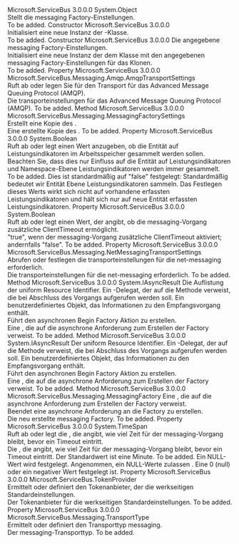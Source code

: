 <Type Name="MessagingFactorySettings" FullName="Microsoft.ServiceBus.Messaging.MessagingFactorySettings">
  <TypeSignature Language="C#" Value="public class MessagingFactorySettings" />
  <TypeSignature Language="ILAsm" Value=".class public auto ansi beforefieldinit MessagingFactorySettings extends System.Object" />
  <TypeSignature Language="DocId" Value="T:Microsoft.ServiceBus.Messaging.MessagingFactorySettings" />
  <TypeSignature Language="VB.NET" Value="Public Class MessagingFactorySettings" />
  <TypeSignature Language="F#" Value="type MessagingFactorySettings = class" />
  <AssemblyInfo>
    <AssemblyName>Microsoft.ServiceBus</AssemblyName>
    <AssemblyVersion>3.0.0.0</AssemblyVersion>
  </AssemblyInfo>
  <Base>
    <BaseTypeName>System.Object</BaseTypeName>
  </Base>
  <Interfaces />
  <Docs>
    <summary>Stellt die messaging Factory-Einstellungen.</summary>
    <remarks>To be added.</remarks>
  </Docs>
  <Members>
    <Member MemberName=".ctor">
      <MemberSignature Language="C#" Value="public MessagingFactorySettings ();" />
      <MemberSignature Language="ILAsm" Value=".method public hidebysig specialname rtspecialname instance void .ctor() cil managed" />
      <MemberSignature Language="DocId" Value="M:Microsoft.ServiceBus.Messaging.MessagingFactorySettings.#ctor" />
      <MemberSignature Language="VB.NET" Value="Public Sub New ()" />
      <MemberType>Constructor</MemberType>
      <AssemblyInfo>
        <AssemblyName>Microsoft.ServiceBus</AssemblyName>
        <AssemblyVersion>3.0.0.0</AssemblyVersion>
      </AssemblyInfo>
      <Parameters />
      <Docs>
        <summary>Initialisiert eine neue Instanz der <see cref="T:Microsoft.ServiceBus.Messaging.MessagingFactorySettings" />-Klasse.</summary>
        <remarks>To be added.</remarks>
      </Docs>
    </Member>
    <Member MemberName=".ctor">
      <MemberSignature Language="C#" Value="public MessagingFactorySettings (Microsoft.ServiceBus.Messaging.MessagingFactorySettings other);" />
      <MemberSignature Language="ILAsm" Value=".method public hidebysig specialname rtspecialname instance void .ctor(class Microsoft.ServiceBus.Messaging.MessagingFactorySettings other) cil managed" />
      <MemberSignature Language="DocId" Value="M:Microsoft.ServiceBus.Messaging.MessagingFactorySettings.#ctor(Microsoft.ServiceBus.Messaging.MessagingFactorySettings)" />
      <MemberSignature Language="VB.NET" Value="Public Sub New (other As MessagingFactorySettings)" />
      <MemberSignature Language="F#" Value="new Microsoft.ServiceBus.Messaging.MessagingFactorySettings : Microsoft.ServiceBus.Messaging.MessagingFactorySettings -&gt; Microsoft.ServiceBus.Messaging.MessagingFactorySettings" Usage="new Microsoft.ServiceBus.Messaging.MessagingFactorySettings other" />
      <MemberType>Constructor</MemberType>
      <AssemblyInfo>
        <AssemblyName>Microsoft.ServiceBus</AssemblyName>
        <AssemblyVersion>3.0.0.0</AssemblyVersion>
      </AssemblyInfo>
      <Parameters>
        <Parameter Name="other" Type="Microsoft.ServiceBus.Messaging.MessagingFactorySettings" />
      </Parameters>
      <Docs>
        <param name="other">Die angegebene messaging Factory-Einstellungen.</param>
        <summary>Initialisiert eine neue Instanz der dem <see cref="T:Microsoft.ServiceBus.Messaging.MessagingFactorySettings" /> Klasse mit den angegebenen messaging Factory-Einstellungen für das Klonen.</summary>
        <remarks>To be added.</remarks>
      </Docs>
    </Member>
    <Member MemberName="AmqpTransportSettings">
      <MemberSignature Language="C#" Value="public Microsoft.ServiceBus.Messaging.Amqp.AmqpTransportSettings AmqpTransportSettings { get; set; }" />
      <MemberSignature Language="ILAsm" Value=".property instance class Microsoft.ServiceBus.Messaging.Amqp.AmqpTransportSettings AmqpTransportSettings" />
      <MemberSignature Language="DocId" Value="P:Microsoft.ServiceBus.Messaging.MessagingFactorySettings.AmqpTransportSettings" />
      <MemberSignature Language="VB.NET" Value="Public Property AmqpTransportSettings As AmqpTransportSettings" />
      <MemberSignature Language="F#" Value="member this.AmqpTransportSettings : Microsoft.ServiceBus.Messaging.Amqp.AmqpTransportSettings with get, set" Usage="Microsoft.ServiceBus.Messaging.MessagingFactorySettings.AmqpTransportSettings" />
      <MemberType>Property</MemberType>
      <AssemblyInfo>
        <AssemblyName>Microsoft.ServiceBus</AssemblyName>
        <AssemblyVersion>3.0.0.0</AssemblyVersion>
      </AssemblyInfo>
      <ReturnValue>
        <ReturnType>Microsoft.ServiceBus.Messaging.Amqp.AmqpTransportSettings</ReturnType>
      </ReturnValue>
      <Docs>
        <summary>Ruft ab oder legen Sie für den Transport für das Advanced Message Queuing Protocol (AMQP).</summary>
        <value>Die transporteinstellungen für das Advanced Message Queuing Protocol (AMQP).</value>
        <remarks>To be added.</remarks>
      </Docs>
    </Member>
    <Member MemberName="Clone">
      <MemberSignature Language="C#" Value="public virtual Microsoft.ServiceBus.Messaging.MessagingFactorySettings Clone ();" />
      <MemberSignature Language="ILAsm" Value=".method public hidebysig newslot virtual instance class Microsoft.ServiceBus.Messaging.MessagingFactorySettings Clone() cil managed" />
      <MemberSignature Language="DocId" Value="M:Microsoft.ServiceBus.Messaging.MessagingFactorySettings.Clone" />
      <MemberSignature Language="VB.NET" Value="Public Overridable Function Clone () As MessagingFactorySettings" />
      <MemberSignature Language="F#" Value="abstract member Clone : unit -&gt; Microsoft.ServiceBus.Messaging.MessagingFactorySettings&#xA;override this.Clone : unit -&gt; Microsoft.ServiceBus.Messaging.MessagingFactorySettings" Usage="messagingFactorySettings.Clone " />
      <MemberType>Method</MemberType>
      <AssemblyInfo>
        <AssemblyName>Microsoft.ServiceBus</AssemblyName>
        <AssemblyVersion>3.0.0.0</AssemblyVersion>
      </AssemblyInfo>
      <ReturnValue>
        <ReturnType>Microsoft.ServiceBus.Messaging.MessagingFactorySettings</ReturnType>
      </ReturnValue>
      <Parameters />
      <Docs>
        <summary>Erstellt eine Kopie des <see cref="T:Microsoft.ServiceBus.Messaging.MessagingFactorySettings" />.</summary>
        <returns>Eine erstellte Kopie des <see cref="T:Microsoft.ServiceBus.Messaging.MessagingFactorySettings" />.</returns>
        <remarks>To be added.</remarks>
      </Docs>
    </Member>
    <Member MemberName="DisableEntityLevelPerformanceCounters">
      <MemberSignature Language="C#" Value="public bool DisableEntityLevelPerformanceCounters { get; set; }" />
      <MemberSignature Language="ILAsm" Value=".property instance bool DisableEntityLevelPerformanceCounters" />
      <MemberSignature Language="DocId" Value="P:Microsoft.ServiceBus.Messaging.MessagingFactorySettings.DisableEntityLevelPerformanceCounters" />
      <MemberSignature Language="VB.NET" Value="Public Property DisableEntityLevelPerformanceCounters As Boolean" />
      <MemberSignature Language="F#" Value="member this.DisableEntityLevelPerformanceCounters : bool with get, set" Usage="Microsoft.ServiceBus.Messaging.MessagingFactorySettings.DisableEntityLevelPerformanceCounters" />
      <MemberType>Property</MemberType>
      <AssemblyInfo>
        <AssemblyName>Microsoft.ServiceBus</AssemblyName>
        <AssemblyVersion>3.0.0.0</AssemblyVersion>
      </AssemblyInfo>
      <ReturnValue>
        <ReturnType>System.Boolean</ReturnType>
      </ReturnValue>
      <Docs>
        <summary>
            Ruft ab oder legt einen Wert anzugeben, ob die Entität auf Leistungsindikatoren im Arbeitsspeicher gesammelt werden sollen. Beachten Sie, dass dies nur Einfluss auf die Entität auf Leistungsindikatoren und Namespace-Ebene Leistungsindikatoren werden immer gesammelt.
            </summary>
        <value>To be added.</value>
        <remarks>Dies ist standardmäßig auf "false" festgelegt: Standardmäßig bedeutet wir Entität Ebene Leistungsindikatoren sammeln. Das Festlegen dieses Werts wirkt sich nicht auf vorhandene erfassten Leistungsindikatoren und hält sich nur auf neue Entität erfassten Leistungsindikatoren.</remarks>
      </Docs>
    </Member>
    <Member MemberName="EnableAdditionalClientTimeout">
      <MemberSignature Language="C#" Value="public bool EnableAdditionalClientTimeout { get; set; }" />
      <MemberSignature Language="ILAsm" Value=".property instance bool EnableAdditionalClientTimeout" />
      <MemberSignature Language="DocId" Value="P:Microsoft.ServiceBus.Messaging.MessagingFactorySettings.EnableAdditionalClientTimeout" />
      <MemberSignature Language="VB.NET" Value="Public Property EnableAdditionalClientTimeout As Boolean" />
      <MemberSignature Language="F#" Value="member this.EnableAdditionalClientTimeout : bool with get, set" Usage="Microsoft.ServiceBus.Messaging.MessagingFactorySettings.EnableAdditionalClientTimeout" />
      <MemberType>Property</MemberType>
      <AssemblyInfo>
        <AssemblyName>Microsoft.ServiceBus</AssemblyName>
        <AssemblyVersion>3.0.0.0</AssemblyVersion>
      </AssemblyInfo>
      <ReturnValue>
        <ReturnType>System.Boolean</ReturnType>
      </ReturnValue>
      <Docs>
        <summary>Ruft ab oder legt einen Wert, der angibt, ob die messaging-Vorgang zusätzliche ClientTimeout ermöglicht.</summary>
        <value>"true", wenn der messaging-Vorgang zusätzliche ClientTimeout aktiviert; andernfalls "false".</value>
        <remarks>To be added.</remarks>
      </Docs>
    </Member>
    <Member MemberName="NetMessagingTransportSettings">
      <MemberSignature Language="C#" Value="public Microsoft.ServiceBus.Messaging.NetMessagingTransportSettings NetMessagingTransportSettings { get; set; }" />
      <MemberSignature Language="ILAsm" Value=".property instance class Microsoft.ServiceBus.Messaging.NetMessagingTransportSettings NetMessagingTransportSettings" />
      <MemberSignature Language="DocId" Value="P:Microsoft.ServiceBus.Messaging.MessagingFactorySettings.NetMessagingTransportSettings" />
      <MemberSignature Language="VB.NET" Value="Public Property NetMessagingTransportSettings As NetMessagingTransportSettings" />
      <MemberSignature Language="F#" Value="member this.NetMessagingTransportSettings : Microsoft.ServiceBus.Messaging.NetMessagingTransportSettings with get, set" Usage="Microsoft.ServiceBus.Messaging.MessagingFactorySettings.NetMessagingTransportSettings" />
      <MemberType>Property</MemberType>
      <AssemblyInfo>
        <AssemblyName>Microsoft.ServiceBus</AssemblyName>
        <AssemblyVersion>3.0.0.0</AssemblyVersion>
      </AssemblyInfo>
      <ReturnValue>
        <ReturnType>Microsoft.ServiceBus.Messaging.NetMessagingTransportSettings</ReturnType>
      </ReturnValue>
      <Docs>
        <summary>Abrufen oder festlegen die transporteinstellungen für die net-messaging erforderlich.</summary>
        <value>Die transporteinstellungen für die net-messaging erforderlich.</value>
        <remarks>To be added.</remarks>
      </Docs>
    </Member>
    <Member MemberName="OnBeginCreateFactory">
      <MemberSignature Language="C#" Value="protected virtual IAsyncResult OnBeginCreateFactory (System.Collections.Generic.IEnumerable&lt;Uri&gt; uriAddresses, AsyncCallback callback, object state);" />
      <MemberSignature Language="ILAsm" Value=".method familyhidebysig newslot virtual instance class System.IAsyncResult OnBeginCreateFactory(class System.Collections.Generic.IEnumerable`1&lt;class System.Uri&gt; uriAddresses, class System.AsyncCallback callback, object state) cil managed" />
      <MemberSignature Language="DocId" Value="M:Microsoft.ServiceBus.Messaging.MessagingFactorySettings.OnBeginCreateFactory(System.Collections.Generic.IEnumerable{System.Uri},System.AsyncCallback,System.Object)" />
      <MemberSignature Language="VB.NET" Value="Protected Overridable Function OnBeginCreateFactory (uriAddresses As IEnumerable(Of Uri), callback As AsyncCallback, state As Object) As IAsyncResult" />
      <MemberSignature Language="F#" Value="abstract member OnBeginCreateFactory : seq&lt;Uri&gt; * AsyncCallback * obj -&gt; IAsyncResult&#xA;override this.OnBeginCreateFactory : seq&lt;Uri&gt; * AsyncCallback * obj -&gt; IAsyncResult" Usage="messagingFactorySettings.OnBeginCreateFactory (uriAddresses, callback, state)" />
      <MemberType>Method</MemberType>
      <AssemblyInfo>
        <AssemblyName>Microsoft.ServiceBus</AssemblyName>
        <AssemblyVersion>3.0.0.0</AssemblyVersion>
      </AssemblyInfo>
      <ReturnValue>
        <ReturnType>System.IAsyncResult</ReturnType>
      </ReturnValue>
      <Parameters>
        <Parameter Name="uriAddresses" Type="System.Collections.Generic.IEnumerable&lt;System.Uri&gt;" />
        <Parameter Name="callback" Type="System.AsyncCallback" />
        <Parameter Name="state" Type="System.Object" />
      </Parameters>
      <Docs>
        <param name="uriAddresses">Die Auflistung der uniform Resource Identifier.</param>
        <param name="callback">Ein <see cref="T:System.AsyncCallback" />-Delegat, der auf die Methode verweist, die bei Abschluss des Vorgangs aufgerufen werden soll.</param>
        <param name="state">Ein benutzerdefiniertes Objekt, das Informationen zu den Empfangsvorgang enthält.</param>
        <summary>Führt den asynchronen Begin Factory Aktion zu erstellen.</summary>
        <returns>Eine <see cref="T:System.IAsyncResult" /> , die auf die asynchrone Anforderung zum Erstellen der Factory verweist.</returns>
        <remarks>To be added.</remarks>
      </Docs>
    </Member>
    <Member MemberName="OnBeginCreateFactory">
      <MemberSignature Language="C#" Value="protected virtual IAsyncResult OnBeginCreateFactory (Uri uri, AsyncCallback callback, object state);" />
      <MemberSignature Language="ILAsm" Value=".method familyhidebysig newslot virtual instance class System.IAsyncResult OnBeginCreateFactory(class System.Uri uri, class System.AsyncCallback callback, object state) cil managed" />
      <MemberSignature Language="DocId" Value="M:Microsoft.ServiceBus.Messaging.MessagingFactorySettings.OnBeginCreateFactory(System.Uri,System.AsyncCallback,System.Object)" />
      <MemberSignature Language="F#" Value="abstract member OnBeginCreateFactory : Uri * AsyncCallback * obj -&gt; IAsyncResult&#xA;override this.OnBeginCreateFactory : Uri * AsyncCallback * obj -&gt; IAsyncResult" Usage="messagingFactorySettings.OnBeginCreateFactory (uri, callback, state)" />
      <MemberType>Method</MemberType>
      <AssemblyInfo>
        <AssemblyName>Microsoft.ServiceBus</AssemblyName>
        <AssemblyVersion>3.0.0.0</AssemblyVersion>
      </AssemblyInfo>
      <ReturnValue>
        <ReturnType>System.IAsyncResult</ReturnType>
      </ReturnValue>
      <Parameters>
        <Parameter Name="uri" Type="System.Uri" />
        <Parameter Name="callback" Type="System.AsyncCallback" />
        <Parameter Name="state" Type="System.Object" />
      </Parameters>
      <Docs>
        <param name="uri">Der uniform Resource Identifier.</param>
        <param name="callback">Ein <see cref="T:System.AsyncCallback" />-Delegat, der auf die Methode verweist, die bei Abschluss des Vorgangs aufgerufen werden soll.</param>
        <param name="state">Ein benutzerdefiniertes Objekt, das Informationen zu den Empfangsvorgang enthält.</param>
        <summary>Führt den asynchronen Begin Factory Aktion zu erstellen.</summary>
        <returns>Eine <see cref="T:System.IAsyncResult" /> , die auf die asynchrone Anforderung zum Erstellen der Factory verweist.</returns>
        <remarks>To be added.</remarks>
      </Docs>
    </Member>
    <Member MemberName="OnEndCreateFactory">
      <MemberSignature Language="C#" Value="protected virtual Microsoft.ServiceBus.Messaging.MessagingFactory OnEndCreateFactory (IAsyncResult result);" />
      <MemberSignature Language="ILAsm" Value=".method familyhidebysig newslot virtual instance class Microsoft.ServiceBus.Messaging.MessagingFactory OnEndCreateFactory(class System.IAsyncResult result) cil managed" />
      <MemberSignature Language="DocId" Value="M:Microsoft.ServiceBus.Messaging.MessagingFactorySettings.OnEndCreateFactory(System.IAsyncResult)" />
      <MemberSignature Language="VB.NET" Value="Protected Overridable Function OnEndCreateFactory (result As IAsyncResult) As MessagingFactory" />
      <MemberSignature Language="F#" Value="abstract member OnEndCreateFactory : IAsyncResult -&gt; Microsoft.ServiceBus.Messaging.MessagingFactory&#xA;override this.OnEndCreateFactory : IAsyncResult -&gt; Microsoft.ServiceBus.Messaging.MessagingFactory" Usage="messagingFactorySettings.OnEndCreateFactory result" />
      <MemberType>Method</MemberType>
      <AssemblyInfo>
        <AssemblyName>Microsoft.ServiceBus</AssemblyName>
        <AssemblyVersion>3.0.0.0</AssemblyVersion>
      </AssemblyInfo>
      <ReturnValue>
        <ReturnType>Microsoft.ServiceBus.Messaging.MessagingFactory</ReturnType>
      </ReturnValue>
      <Parameters>
        <Parameter Name="result" Type="System.IAsyncResult" />
      </Parameters>
      <Docs>
        <param name="result">Eine <see cref="T:System.IAsyncResult" /> , die auf die asynchrone Anforderung zum Erstellen der Factory verweist.</param>
        <summary>Beendet eine asynchrone Anforderung an die Factory zu erstellen.</summary>
        <returns>Die neu erstellte messaging Factory.</returns>
        <remarks>To be added.</remarks>
      </Docs>
    </Member>
    <Member MemberName="OperationTimeout">
      <MemberSignature Language="C#" Value="public TimeSpan OperationTimeout { get; set; }" />
      <MemberSignature Language="ILAsm" Value=".property instance valuetype System.TimeSpan OperationTimeout" />
      <MemberSignature Language="DocId" Value="P:Microsoft.ServiceBus.Messaging.MessagingFactorySettings.OperationTimeout" />
      <MemberSignature Language="VB.NET" Value="Public Property OperationTimeout As TimeSpan" />
      <MemberSignature Language="F#" Value="member this.OperationTimeout : TimeSpan with get, set" Usage="Microsoft.ServiceBus.Messaging.MessagingFactorySettings.OperationTimeout" />
      <MemberType>Property</MemberType>
      <AssemblyInfo>
        <AssemblyName>Microsoft.ServiceBus</AssemblyName>
        <AssemblyVersion>3.0.0.0</AssemblyVersion>
      </AssemblyInfo>
      <ReturnValue>
        <ReturnType>System.TimeSpan</ReturnType>
      </ReturnValue>
      <Docs>
        <summary>Ruft ab oder legt die <see cref="T:System.TimeSpan" /> , die angibt, wie viel Zeit für der messaging-Vorgang bleibt, bevor ein Timeout eintritt.</summary>
        <value>Die <see cref="T:System.TimeSpan" /> , die angibt, wie viel Zeit für der messaging-Vorgang bleibt, bevor ein Timeout eintritt. Der Standardwert ist eine Minute.</value>
        <remarks>To be added.</remarks>
        <exception cref="T:System.ArgumentNullException">Ein NULL-Wert wird festgelegt. Angenommen, ein NULL-Werte zulassen <see cref="T:System.TimeSpan" />.</exception>
        <exception cref="T:System.ArgumentOutOfRangeException">Eine 0 (null) oder ein negativer Wert <see cref="T:System.TimeSpan" /> festgelegt ist.</exception>
      </Docs>
    </Member>
    <Member MemberName="TokenProvider">
      <MemberSignature Language="C#" Value="public Microsoft.ServiceBus.TokenProvider TokenProvider { get; set; }" />
      <MemberSignature Language="ILAsm" Value=".property instance class Microsoft.ServiceBus.TokenProvider TokenProvider" />
      <MemberSignature Language="DocId" Value="P:Microsoft.ServiceBus.Messaging.MessagingFactorySettings.TokenProvider" />
      <MemberSignature Language="VB.NET" Value="Public Property TokenProvider As TokenProvider" />
      <MemberSignature Language="F#" Value="member this.TokenProvider : Microsoft.ServiceBus.TokenProvider with get, set" Usage="Microsoft.ServiceBus.Messaging.MessagingFactorySettings.TokenProvider" />
      <MemberType>Property</MemberType>
      <AssemblyInfo>
        <AssemblyName>Microsoft.ServiceBus</AssemblyName>
        <AssemblyVersion>3.0.0.0</AssemblyVersion>
      </AssemblyInfo>
      <ReturnValue>
        <ReturnType>Microsoft.ServiceBus.TokenProvider</ReturnType>
      </ReturnValue>
      <Docs>
        <summary>Ermittelt oder definiert den Tokenanbieter, der die werkseitigen Standardeinstellungen.</summary>
        <value>Der Tokenanbieter für die werkseitigen Standardeinstellungen.</value>
        <remarks>To be added.</remarks>
      </Docs>
    </Member>
    <Member MemberName="TransportType">
      <MemberSignature Language="C#" Value="public Microsoft.ServiceBus.Messaging.TransportType TransportType { get; set; }" />
      <MemberSignature Language="ILAsm" Value=".property instance valuetype Microsoft.ServiceBus.Messaging.TransportType TransportType" />
      <MemberSignature Language="DocId" Value="P:Microsoft.ServiceBus.Messaging.MessagingFactorySettings.TransportType" />
      <MemberSignature Language="VB.NET" Value="Public Property TransportType As TransportType" />
      <MemberSignature Language="F#" Value="member this.TransportType : Microsoft.ServiceBus.Messaging.TransportType with get, set" Usage="Microsoft.ServiceBus.Messaging.MessagingFactorySettings.TransportType" />
      <MemberType>Property</MemberType>
      <AssemblyInfo>
        <AssemblyName>Microsoft.ServiceBus</AssemblyName>
        <AssemblyVersion>3.0.0.0</AssemblyVersion>
      </AssemblyInfo>
      <ReturnValue>
        <ReturnType>Microsoft.ServiceBus.Messaging.TransportType</ReturnType>
      </ReturnValue>
      <Docs>
        <summary>Ermittelt oder definiert den Transporttyp messaging.</summary>
        <value>Der messaging-Transporttyp.</value>
        <remarks>To be added.</remarks>
      </Docs>
    </Member>
  </Members>
</Type>